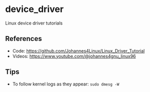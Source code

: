 # device_driver

Linux device driver tutorials

## References

- Code: https://github.com/Johannes4Linux/Linux_Driver_Tutorial
- Videos: https://www.youtube.com/@johannes4gnu_linux96

## Tips

- To follow kernel logs as they appear: `sudo dmesg -W`  
